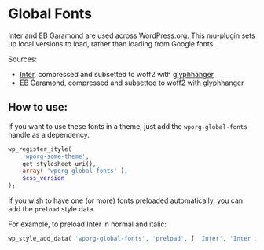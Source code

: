 # Global Fonts

Inter and EB Garamond are used across WordPress.org. This mu-plugin sets up local versions to load, rather than loading from Google fonts.

Sources:

- [Inter](https://github.com/rsms/inter), compressed and subsetted to woff2 with [glyphhanger](https://github.com/zachleat/glyphhanger)
- [EB Garamond](https://fonts.google.com/specimen/EB+Garamond), compressed and subsetted to woff2 with [glyphhanger](https://github.com/zachleat/glyphhanger)

## How to use:

If you want to use these fonts in a theme, just add the `wporg-global-fonts` handle as a dependency.

```php
wp_register_style(
	'wporg-some-theme',
	get_stylesheet_uri(),
	array( 'wporg-global-fonts' ),
	$css_version
);
```

If you wish to have one (or more) fonts preloaded automatically, you can add the `preload` style data.

For example, to preload Inter in normal and italic:

```php
wp_style_add_data( 'wporg-global-fonts', 'preload', [ 'Inter', 'Inter italic' ] );
```